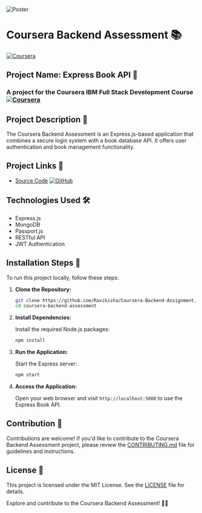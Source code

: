 ![Poster](./docs/docs.jpg)
# Coursera Backend Assessment 📚
[![Coursera](https://img.shields.io/badge/Coursera-0056D2?style=for-the-badge&logo=Coursera&logoColor=white)](https://www.coursera.org/)


## Project Name: Express Book API 📖

### A project for the Coursera IBM Full Stack Development Course [![Coursera](https://img.shields.io/badge/Coursera-IBM%20Full%20Stack%20Development-blue)](https://www.coursera.org/)

## Project Description 📝

The Coursera Backend Assessment is an Express.js-based application that combines a secure login system with a book database API. It offers user authentication and book management functionality.

## Project Links 🔗

- [Source Code](https://github.com/Ravikisha/Coursera-Backend-Assignment.git) [![GitHub](https://img.shields.io/badge/GitHub-Repository-green)](https://github.com/Ravikisha/Coursera-Backend-Assignment.git)

## Technologies Used 🛠️

- Express.js
- MongoDB
- Passport.js
- RESTful API
- JWT Authentication

## Installation Steps 🚀

To run this project locally, follow these steps:

1. **Clone the Repository:**

   ```bash
   git clone https://github.com/Ravikisha/Coursera-Backend-Assignment.git
   cd coursera-backend-assessment
   ```

2. **Install Dependencies:**

   Install the required Node.js packages:

   ```bash
   npm install
   ```

3. **Run the Application:**

   Start the Express server:

   ```bash
   npm start
   ```

4. **Access the Application:**

   Open your web browser and visit `http://localhost:5000` to use the Express Book API.

## Contribution 👥

Contributions are welcome! If you'd like to contribute to the Coursera Backend Assessment project, please review the [CONTRIBUTING.md](CONTRIBUTING.md) file for guidelines and instructions.

## License 📜

This project is licensed under the MIT License. See the [LICENSE](LICENSE) file for details.

Explore and contribute to the Coursera Backend Assessment! 🚀🔐
